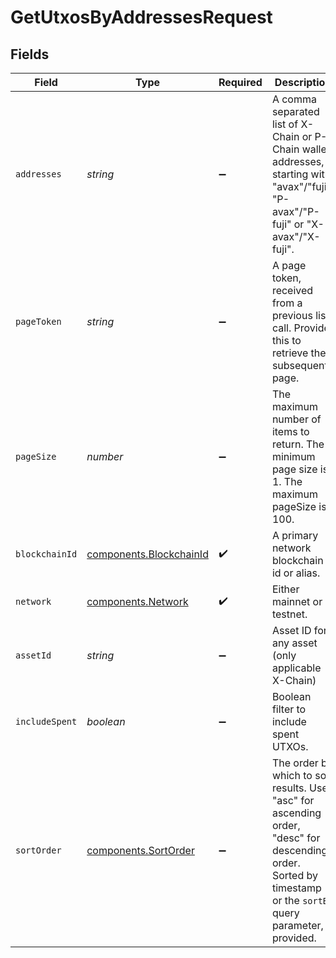 # GetUtxosByAddressesRequest


## Fields

| Field                                                                                                                                                             | Type                                                                                                                                                              | Required                                                                                                                                                          | Description                                                                                                                                                       | Example                                                                                                                                                           |
| ----------------------------------------------------------------------------------------------------------------------------------------------------------------- | ----------------------------------------------------------------------------------------------------------------------------------------------------------------- | ----------------------------------------------------------------------------------------------------------------------------------------------------------------- | ----------------------------------------------------------------------------------------------------------------------------------------------------------------- | ----------------------------------------------------------------------------------------------------------------------------------------------------------------- |
| `addresses`                                                                                                                                                       | *string*                                                                                                                                                          | :heavy_minus_sign:                                                                                                                                                | A comma separated list of X-Chain or P-Chain wallet addresses, starting with "avax"/"fuji", "P-avax"/"P-fuji" or "X-avax"/"X-fuji".                               | avax1h2ccj9f5ay5acl6tyn9mwmw32p8wref8vl8ctg                                                                                                                       |
| `pageToken`                                                                                                                                                       | *string*                                                                                                                                                          | :heavy_minus_sign:                                                                                                                                                | A page token, received from a previous list call. Provide this to retrieve the subsequent page.                                                                   |                                                                                                                                                                   |
| `pageSize`                                                                                                                                                        | *number*                                                                                                                                                          | :heavy_minus_sign:                                                                                                                                                | The maximum number of items to return. The minimum page size is 1. The maximum pageSize is 100.                                                                   | 10                                                                                                                                                                |
| `blockchainId`                                                                                                                                                    | [components.BlockchainId](../../models/components/blockchainid.md)                                                                                                | :heavy_check_mark:                                                                                                                                                | A primary network blockchain id or alias.                                                                                                                         | p-chain                                                                                                                                                           |
| `network`                                                                                                                                                         | [components.Network](../../models/components/network.md)                                                                                                          | :heavy_check_mark:                                                                                                                                                | Either mainnet or a testnet.                                                                                                                                      | mainnet                                                                                                                                                           |
| `assetId`                                                                                                                                                         | *string*                                                                                                                                                          | :heavy_minus_sign:                                                                                                                                                | Asset ID for any asset (only applicable X-Chain)                                                                                                                  |                                                                                                                                                                   |
| `includeSpent`                                                                                                                                                    | *boolean*                                                                                                                                                         | :heavy_minus_sign:                                                                                                                                                | Boolean filter to include spent UTXOs.                                                                                                                            |                                                                                                                                                                   |
| `sortOrder`                                                                                                                                                       | [components.SortOrder](../../models/components/sortorder.md)                                                                                                      | :heavy_minus_sign:                                                                                                                                                | The order by which to sort results. Use "asc" for ascending order, "desc" for descending order. Sorted by timestamp or the `sortBy` query parameter, if provided. | asc                                                                                                                                                               |